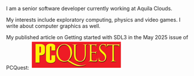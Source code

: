 I am a senior software developer currently working at Aquila Clouds.

My interests include exploratory computing, physics and video games. I write about computer graphics as well.

My published article on Getting started with SDL3 in the May 2025 issue of PCQuest: <a href="pdfs/PQCSankrant.pdf" class="image fit"><img src="images/Pcqlogo_sm.png" alt=""></a>
